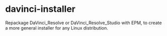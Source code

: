 # davinci-installer
Repackage DaVinci_Resolve or DaVinci_Resolve_Studio with EPM, to create a more general installer for any Linux distribution.
